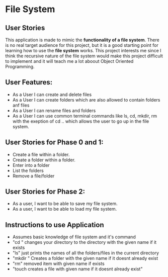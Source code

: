 # File System

## User Stories

This application is made to mimic the **functionality of a file system**.
There is no real target audience for this project, 
but it is a good starting point for learning how to use the **file system** works.
This project interests me since I think the recursive nature of the file system would make 
this project difficult to implement and it will teach me a lot aboout Object Oriented Programming.


## User Features:
 - As a User I can create and delete files
 - As a User I can create folders which are also allowed to contain folders anf files
 - As a User I can rename files and folders
 - As a User I can use common terminal commands like ls, cd, mkdir, rm with the exeption of cd .. which allows the user to go up in the file system.

## User Stories for Phase 0 and 1:
- Create a file within a folder.
- Create a folder within a folder.
- Enter into a folder
- List the folders
- Remove a file/folder

## User Stories for Phase 2:
- As a user, I want to be able to save my file system.
- As a user, I want to be able to load my file system.


## Instructions to use Application
- Assumes basic knowledge of file system and it's command
- "cd <FolderName>" changes your directory to the directory with the given name if it exists
- "ls" just prints the names of all the folders/files in the current directory
- "mkdir <FolderName>" Creates a folder with the given name if it doesnt already exist
 - "rm" <ItemName> removed item with given name if exists
 - "touch <FileName> creates a file with given name if it doesnt already exist"
